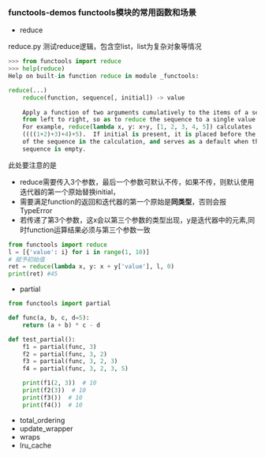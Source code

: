 ### functools-demos functools模块的常用函数和场景
- reduce

reduce.py
测试reduce逻辑，包含空list，list为复杂对象等情况
``` python
>>> from functools import reduce
>>> help(reduce)
Help on built-in function reduce in module _functools:

reduce(...)
    reduce(function, sequence[, initial]) -> value
    
    Apply a function of two arguments cumulatively to the items of a sequence,
    from left to right, so as to reduce the sequence to a single value.
    For example, reduce(lambda x, y: x+y, [1, 2, 3, 4, 5]) calculates
    ((((1+2)+3)+4)+5).  If initial is present, it is placed before the items
    of the sequence in the calculation, and serves as a default when the
    sequence is empty.
```
此处要注意的是 
- reduce需要传入3个参数，最后一个参数可默认不传，如果不传，则默认使用迭代器的第一个原始替换initial，
- 需要满足function的返回和迭代器的第一个原始是**同类型**，否则会报TypeError
- 若传递了第3个参数，这x会以第三个参数的类型出现，y是迭代器中的元素,同时function运算结果必须与第三个参数一致
```python
from functools import reduce
l = [{'value': i} for i in range(1, 10)]
# 赋予初始值
ret = reduce(lambda x, y: x + y['value'], l, 0)
print(ret) #45
```

- partial
```python
from functools import partial

def func(a, b, c, d=5):
    return (a + b) * c - d

def test_partial():
    f1 = partial(func, 3)
    f2 = partial(func, 3, 2)
    f3 = partial(func, 3, 2, 3)
    f4 = partial(func, 3, 2, 3, 5)

    print(f1(2, 3))  # 10
    print(f2(3))  # 10
    print(f3())  # 10
    print(f4())  # 10
```

- total_ordering
- update_wrapper
- wraps
- lru_cache
